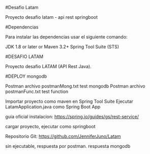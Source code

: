 
    

#Desafio Latam

Proyecto desafio latam - api rest springboot

#Dependencias

Para instalar las dependencias usar el siguiente comando:

JDK 1.8 or later
or Maven 3.2+
Spring Tool Suite (STS)


#DESAFIO LATAM

Proyecto desafio LATAM (API Rest Java).

#DEPLOY mongodb

Postman archivo postmanMong.txt test mongodb
Postman archivo postmanFunc.txt test function

	
Importar proyecto como maven en Spring Tool Suite
Ejecutar LatamApplication.java como Spring Boot App
  
  guia oficial instalacion: https://spring.io/guides/gs/rest-service/
  
  cargar proyecto, ejecutar como springboot
  
  Repositorio Git: https://github.com/JenniferJuno/Latam

sin ejecutable, respuesta por postman. respuesta mongodb






